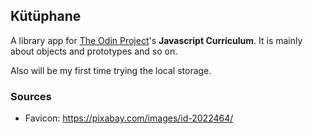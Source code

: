 ## Kütüphane

A library app for [The Odin Project](https://www.theodinproject.com/paths/full-stack-javascript/courses/javascript/lessons/library)'s **Javascript Curriculum**. It is mainly about objects and prototypes and so on.

Also will be my first time trying the local storage.

### Sources
- Favicon: https://pixabay.com/images/id-2022464/
